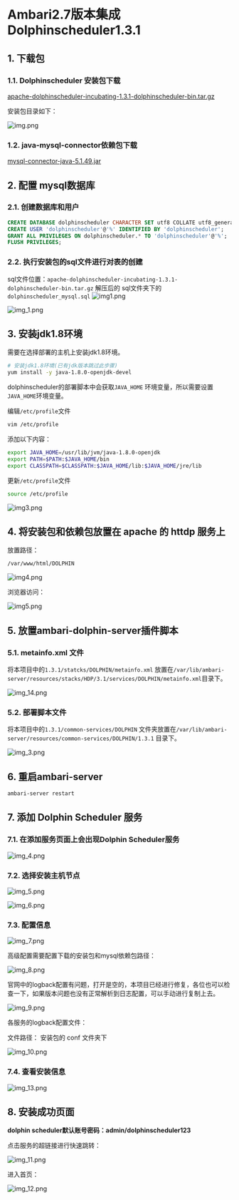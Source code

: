# Ambari2.7版本集成Dolphinscheduler1.3.1

## 1. 下载包

### 1.1. Dolphinscheduler 安装包下载

[apache-dolphinscheduler-incubating-1.3.1-dolphinscheduler-bin.tar.gz](https://archive.apache.org/dist/incubator/dolphinscheduler/1.3.1/apache-dolphinscheduler-incubating-1.3.1-dolphinscheduler-bin.tar.gz)

安装包目录如下：

![img.png](images%2Fimg.png)

### 1.2. java-mysql-connector依赖包下载

[mysql-connector-java-5.1.49.jar](https://repo1.maven.org/maven2/mysql/mysql-connector-java/5.1.49/mysql-connector-java-5.1.49.jar)

## 2. 配置 mysql数据库

### 2.1. 创建数据库和用户

```sql
CREATE DATABASE dolphinscheduler CHARACTER SET utf8 COLLATE utf8_general_ci;
CREATE USER 'dolphinscheduler'@'%' IDENTIFIED BY 'dolphinscheduler';
GRANT ALL PRIVILEGES ON dolphinscheduler.* TO 'dolphinscheduler'@'%';
FLUSH PRIVILEGES;
```

### 2.2. 执行安装包的sql文件进行对表的创建

sql文件位置：`apache-dolphinscheduler-incubating-1.3.1-dolphinscheduler-bin.tar.gz` 解压后的 sql文件夹下的
`dolphinscheduler_mysql.sql`
![img1.png](images%2Fimg1.png)

![img_1.png](images%2Fimg_1.png)

## 3. 安装jdk1.8环境

需要在选择部署的主机上安装jdk1.8环境。

```bash
# 安装jdk1.8环境(已有jdk版本跳过此步骤)
yum install -y java-1.8.0-openjdk-devel
```

dolphinscheduler的部署脚本中会获取`JAVA_HOME` 环境变量，所以需要设置`JAVA_HOME`环境变量。

编辑`/etc/profile`文件

```bash
vim /etc/profile
```

添加以下内容：

```bash
export JAVA_HOME=/usr/lib/jvm/java-1.8.0-openjdk
export PATH=$PATH:$JAVA_HOME/bin
export CLASSPATH=$CLASSPATH:$JAVA_HOME/lib:$JAVA_HOME/jre/lib
```

更新`/etc/profile`文件

```bash
source /etc/profile
```

![img3.png](images%2Fimg3.png)

## 4. 将安装包和依赖包放置在 apache 的 httdp 服务上

放置路径：

```bash
/var/www/html/DOLPHIN
```

![img4.png](images%2Fimg4.png)

浏览器访问：

![img5.png](images%2Fimg5.png)

## 5. 放置ambari-dolphin-server插件脚本

### 5.1. metainfo.xml 文件

将本项目中的`1.3.1/statcks/DOLPHIN/metainfo.xml` 放置在`/var/lib/ambari-server/resources/stacks/HDP/3.1/services/DOLPHIN/metainfo.xml`目录下。

![img_14.png](images%2Fimg_14.png)

### 5.2. 部署脚本文件

将本项目中的`1.3.1/common-services/DOLPHIN` 文件夹放置在`/var/lib/ambari-server/resources/common-services/DOLPHIN/1.3.1` 目录下。

![img_3.png](images%2Fimg_3.png)

## 6. 重启ambari-server

```bash
ambari-server restart
```

## 7. 添加 Dolphin Scheduler 服务

### 7.1. 在添加服务页面上会出现Dolphin Scheduler服务

![img_4.png](images%2Fimg_4.png)

### 7.2. 选择安装主机节点

![img_5.png](images%2Fimg_5.png)

![img_6.png](images%2Fimg_6.png)

### 7.3. 配置信息

![img_7.png](images%2Fimg_7.png)

高级配置需要配置下载的安装包和mysql依赖包路径：

![img_8.png](images%2Fimg_8.png)

官网中的logback配置有问题，打开是空的，本项目已经进行修复，各位也可以检查一下，如果版本问题也没有正常解析到日志配置，可以手动进行复制上去。

![img_9.png](images%2Fimg_9.png)

各服务的logback配置文件：

文件路径： 安装包的 conf 文件夹下

![img_10.png](images%2Fimg_10.png)

### 7.4. 查看安装信息

![img_13.png](images%2Fimg_13.png)

## 8. 安装成功页面

**dolphin scheduler默认账号密码：admin/dolphinscheduler123**

点击服务的超链接进行快速跳转：

![img_11.png](images%2Fimg_11.png)

进入首页：

![img_12.png](images%2Fimg_12.png)